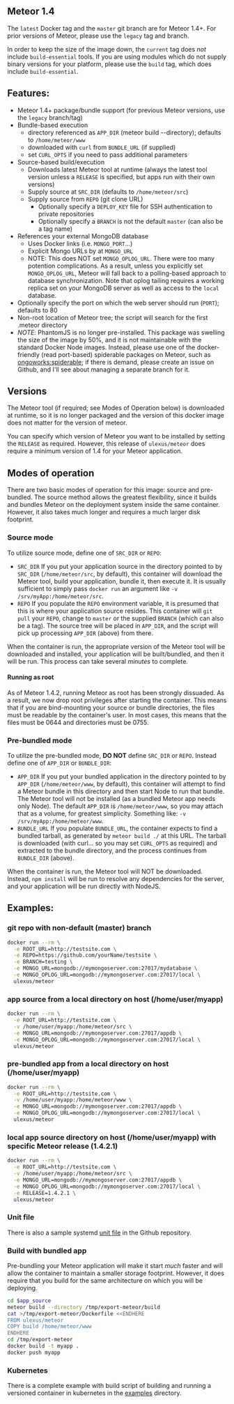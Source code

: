 ## Meteor 1.4

The `latest` Docker tag and the `master` git branch are for Meteor 1.4+.  For
prior versions of Meteor, please use the `legacy` tag and branch.

In order to keep the size of the image down, the `current` tag does _not_
include `build-essential` tools.  If you are using modules which do not supply
binary versions for your platform, please use the `build` tag, which does
include `build-essential`.

## Features:

 * Meteor 1.4+ package/bundle support (for previous Meteor versions, use the
   `legacy` branch/tag)
 * Bundle-based execution
   * directory referenced as `APP_DIR` (meteor build --directory); defaults to `/home/meteor/www`
   * downloaded with `curl` from `BUNDLE_URL` (if supplied)
   * set `CURL_OPTS` if you need to pass additional parameters
 * Source-based build/execution
   * Downloads latest Meteor tool at runtime (always the latest tool version unless a `RELEASE` is specified, but apps run with their own versions)
   * Supply source at `SRC_DIR` (defaults to `/home/meteor/src`)
   * Supply source from `REPO` (git clone URL)
      * Optionally specify a `DEPLOY_KEY` file for SSH authentication to private repositories
      * Optionally specify a `BRANCH` is not the default `master` (can also be a tag name)
 * References your external MongoDB database
   * Uses Docker links (i.e. `MONGO_PORT`...)
   * Explicit Mongo URLs by at `MONGO_URL`
   * NOTE: This does NOT set `MONGO_OPLOG_URL`.  There were too many potention complications.  As a result, unless you explicitly set `MONGO_OPLOG_URL`, Meteor will fall back to a polling-based approach to database synchronization.  Note that oplog tailing requires a working replica set on your MongoDB server as well as access to the `local` database.
 * Optionally specify the port on which the web server should run (`PORT`); defaults to 80
 * Non-root location of Meteor tree; the script will search for the first .meteor directory
 * _NOTE_: PhantomJS is no longer pre-installed.  This package was swelling the size of the image by 50%, and it is not maintainable with the standard Docker Node images.  Instead, please use one of the docker-friendly (read port-based) spiderable packages on Meteor, such as [ongoworks:spiderable](https://atmospherejs.com/ongoworks/spiderable);  if there is demand, please create an issue on Github, and I'll see about managing a separate branch for it.

## Versions

The Meteor tool (if required; see Modes of Operation below) is downloaded at
runtime, so it is no longer packaged and the version of this docker image does
not matter for the version of meteor.

You can specify which version of Meteor you want to be installed by setting the
`RELEASE` as required.  However, this release of `ulexus/meteor` does require a
minimum version of 1.4 for your Meteor application.

## Modes of operation

There are two basic modes of operation for this image: source and pre-bundled.
The source method allows the greatest flexibility, since it builds and bundles
Meteor on the deployment system inside the same container.  However, it also
takes much longer and requires a much larger disk footprint.

### Source mode

To utilize source mode, define one of `SRC_DIR` or `REPO`:

  - `SRC_DIR`
      If you put your application source in the directory pointed to by `SRC_DIR` (`/home/meteor/src`, by default), this container will download the Meteor tool,
      build your application, bundle it, then execute it.  It is usually sufficient to simply pass `docker run` an argument like `-v /srv/myApp:/home/meteor/src`.
  - `REPO`
      If you populate the `REPO` environment variable, it is presumed that this is where your application source resides.  This container will
      `git pull` your `REPO`, change to `master` or the supplied `BRANCH` (which can also be a tag).  The source tree will be placed in
      `APP_DIR`, and the script will pick up processing `APP_DIR` (above) from there.

When the container is run, the appropriate version of the Meteor tool will be
downloaded and installed, your application will be built/bundled, and then it
will be run.  This process can take several *minutes* to complete.

#### Running as root

As of Meteor 1.4.2, running Meteor as root has been strongly dissuaded.  As a
result, we now drop root privileges after starting the container.  This means
that if you are bind-mounting your source or bundle directories, the files must
be readable by the container's user.  In most cases, this means that the files
must be 0644 and directories must be 0755.

### Pre-bundled mode

To utilize the pre-bundled mode, **DO NOT** define `SRC_DIR` or `REPO`.  Instead
define one of `APP_DIR` or `BUNDLE_DIR`:

  - `APP_DIR`
      If you put your bundled application in the directory pointed to by `APP_DIR` (`/home/meteor/www`, by default), this container will attempt to find a Meteor bundle
      in this directory and then start Node to run that bundle.  The Meteor tool will not be installed (as a bundled Meteor app needs only Node).
      The default `APP_DIR` is `/home/meteor/www`, so you may attach that as a volume, for greatest simplicity.  Something like: `-v /srv/myApp:/home/meteor/www`.
  - `BUNDLE_URL`
      If you populate `BUNDLE_URL`, the container expects to find a bundled tarball, as generated by `meteor build ./` at this URL.  The tarball is
      downloaded (with curl... so you may set `CURL_OPTS` as required) and extracted to the bundle directory, and the process continues from `BUNDLE_DIR` (above).

When the container is run, the Meteor tool will NOT be downloaded.  Instead,
`npm install` will be run to resolve any dependencies for the server, and your
application will be run directly with NodeJS.

## Examples:

### git repo with non-default (master) branch
```sh
docker run --rm \
  -e ROOT_URL=http://testsite.com \
  -e REPO=https://github.com/yourName/testsite \
  -e BRANCH=testing \
  -e MONGO_URL=mongodb://mymongoserver.com:27017/mydatabase \
  -e MONGO_OPLOG_URL=mongodb://mymongoserver.com:27017/local \
  ulexus/meteor
```

### app source from a local directory on host (/home/user/myapp)
```sh
docker run --rm \
  -e ROOT_URL=http://testsite.com \
  -v /home/user/myapp:/home/meteor/src \
  -e MONGO_URL=mongodb://mymongoserver.com:27017/appdb \
  -e MONGO_OPLOG_URL=mongodb://mymongoserver.com:27017/local \
  ulexus/meteor
```

### pre-bundled app from a local directory on host (/home/user/myapp)
```sh
docker run --rm \
  -e ROOT_URL=http://testsite.com \
  -v /home/user/myapp:/home/meteor/www \
  -e MONGO_URL=mongodb://mymongoserver.com:27017/appdb \
  -e MONGO_OPLOG_URL=mongodb://mymongoserver.com:27017/local \
  ulexus/meteor
```

### local app source directory on host (/home/user/myapp) with specific Meteor release (1.4.2.1)
```sh
docker run --rm \
  -e ROOT_URL=http://testsite.com \
  -v /home/user/myapp:/home/meteor/src \
  -e MONGO_URL=mongodb://mymongoserver.com:27017/appdb \
  -e MONGO_OPLOG_URL=mongodb://mymongoserver.com:27017/local \
  -e RELEASE=1.4.2.1 \
  ulexus/meteor
```

### Unit file

There is also a sample systemd [unit file](meteor.myapp@.service) in the Github repository.

### Build with bundled app

Pre-bundling your Meteor application will make it start *much* faster and will
allow the container to maintain a smaller storage footprint.  However, it does
require that you build for the same architecture on which you will be deploying.

```bash
cd $app_source
meteor build --directory /tmp/export-meteor/build
cat >/tmp/export-meteor/Dockerfile <<ENDHERE
FROM ulexus/meteor
COPY build /home/meteor/www
ENDHERE
cd /tmp/export-meteor
docker build -t myapp .
docker push myapp
```

### Kubernetes

There is a complete example with build script of building and running a
versioned container in kubernetes in the
[examples](https://github.com/CyCoreSystems/docker-meteor/tree/v1.4/examples)
directory.

